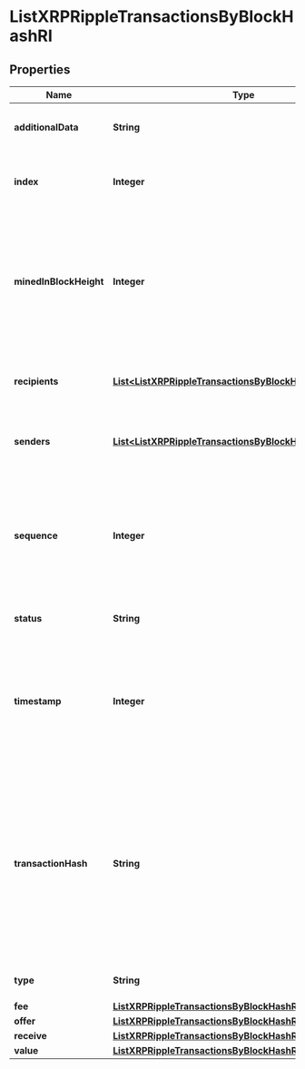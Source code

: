 

# ListXRPRippleTransactionsByBlockHashRI


## Properties

Name | Type | Description | Notes
------------ | ------------- | ------------- | -------------
**additionalData** | **String** | Represents any additional data that may be needed. |  [optional]
**index** | **Integer** | Represents the index position of the transaction in the specific block. | 
**minedInBlockHeight** | **Integer** | Represents the hight of the block where this transaction was mined/confirmed for first time. The height is defined as the number of blocks in the blockchain preceding this specific block. | 
**recipients** | [**List&lt;ListXRPRippleTransactionsByBlockHashRIRecipients&gt;**](ListXRPRippleTransactionsByBlockHashRIRecipients.md) | Represents an object of addresses that receive the transactions. | 
**senders** | [**List&lt;ListXRPRippleTransactionsByBlockHashRISenders&gt;**](ListXRPRippleTransactionsByBlockHashRISenders.md) | Represents an object of addresses that provide the funds. | 
**sequence** | **Integer** | Defines the transaction input&#39;s sequence as an integer, which is is used when transactions are replaced with newer versions before LockTime. | 
**status** | **String** | Defines the status of the transaction. | 
**timestamp** | **Integer** | Defines the exact date/time in Unix Timestamp when this transaction was mined, confirmed or first seen in Mempool, if it is unconfirmed. | 
**transactionHash** | **String** | Represents the same as &#x60;transactionId&#x60; for account-based protocols like Ethereum, while it could be different in UTXO-based protocols like Bitcoin. E.g., in UTXO-based protocols &#x60;hash&#x60; is different from &#x60;transactionId&#x60; for SegWit transactions. | 
**type** | **String** | Defines the type of the transaction. | 
**fee** | [**ListXRPRippleTransactionsByBlockHashRIFee**](ListXRPRippleTransactionsByBlockHashRIFee.md) |  | 
**offer** | [**ListXRPRippleTransactionsByBlockHashRIOffer**](ListXRPRippleTransactionsByBlockHashRIOffer.md) |  | 
**receive** | [**ListXRPRippleTransactionsByBlockHashRIReceive**](ListXRPRippleTransactionsByBlockHashRIReceive.md) |  | 
**value** | [**ListXRPRippleTransactionsByBlockHashRIValue**](ListXRPRippleTransactionsByBlockHashRIValue.md) |  | 




